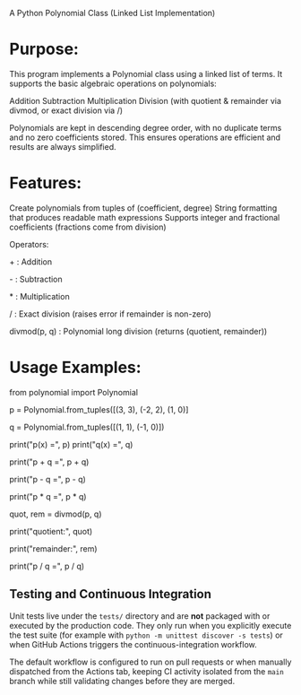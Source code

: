 A Python Polynomial Class (Linked List Implementation)

# Purpose:

This program implements a Polynomial class using a linked list of terms.
It supports the basic algebraic operations on polynomials:

Addition
Subtraction
Multiplication
Division (with quotient & remainder via divmod, or exact division via /)

Polynomials are kept in descending degree order, with no duplicate terms and no zero coefficients stored.
This ensures operations are efficient and results are always simplified.


# Features:

Create polynomials from tuples of (coefficient, degree)
String formatting that produces readable math expressions
Supports integer and fractional coefficients (fractions come from division)

Operators:

\+ : Addition

\- : Subtraction

\* : Multiplication

/ : Exact division (raises error if remainder is non-zero)

divmod(p, q) : Polynomial long division (returns (quotient, remainder))


# Usage Examples:

from polynomial import Polynomial

p = Polynomial.from_tuples([(3, 3), (-2, 2), (1, 0)]

q = Polynomial.from_tuples([(1, 1), (-1, 0)])

print("p(x) =", p)
print("q(x) =", q)

print("p + q =", p + q)

print("p - q =", p - q)

print("p * q =", p * q)

quot, rem = divmod(p, q)

print("quotient:", quot)

print("remainder:", rem)

print("p / q =", p / q)

## Testing and Continuous Integration

Unit tests live under the `tests/` directory and are **not** packaged with or
executed by the production code. They only run when you explicitly execute the
test suite (for example with `python -m unittest discover -s tests`) or when
GitHub Actions triggers the continuous-integration workflow.

The default workflow is configured to run on pull requests or when manually
dispatched from the Actions tab, keeping CI activity isolated from the `main`
branch while still validating changes before they are merged.
